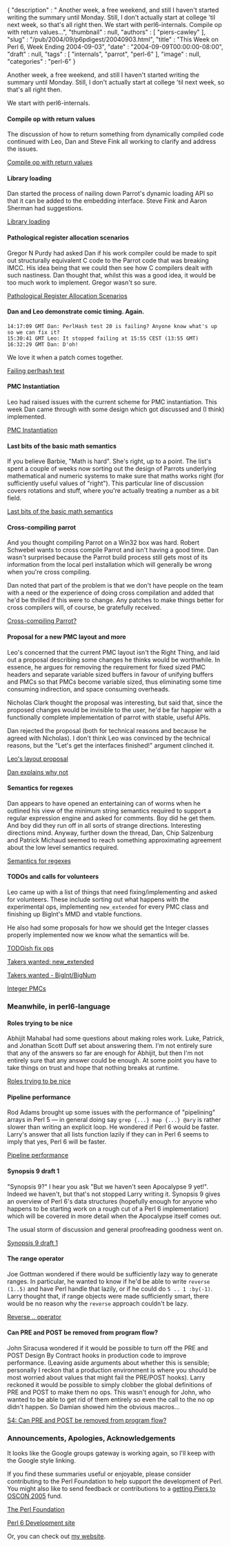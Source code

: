 {
   "description" : " Another week, a free weekend, and still I haven't started writing the summary until Monday. Still, I don't actually start at college 'til next week, so that's all right then. We start with perl6-internals. Compile op with return values...",
   "thumbnail" : null,
   "authors" : [
      "piers-cawley"
   ],
   "slug" : "/pub/2004/09/p6pdigest/20040903.html",
   "title" : "This Week on Perl 6, Week Ending 2004-09-03",
   "date" : "2004-09-09T00:00:00-08:00",
   "draft" : null,
   "tags" : [
      "internals",
      "parrot",
      "perl-6"
   ],
   "image" : null,
   "categories" : "perl-6"
}





Another week, a free weekend, and still I haven't started writing the
summary until Monday. Still, I don't actually start at college 'til next
week, so that's all right then.

We start with perl6-internals.

#### Compile op with return values

The discussion of how to return something from dynamically compiled code
continued with Leo, Dan and Steve Fink all working to clarify and
address the issues.

[Compile op with return
values](http://groups.google.com/groups?threadm=20040828065049.GC12318@kevin.fink.com)

#### Library loading

Dan started the process of nailing down Parrot's dynamic loading API so
that it can be added to the embedding interface. Steve Fink and Aaron
Sherman had suggestions.

[Library
loading](http://groups.google.com/groups?threadm=a06110410bd568c66e647@%5B10.0.1.2%5D)

#### Pathological register allocation scenarios

Gregor N Purdy had asked Dan if his work compiler could be made to spit
out structurally equivalent C code to the Parrot code that was breaking
IMCC. His idea being that we could then see how C compilers dealt with
such nastiness. Dan thought that, whilst this was a good idea, it would
be too much work to implement. Gregor wasn't so sure.

[Pathological Register Allocation
Scenarios](http://groups.google.com/groups?threadm=a0611041abd58ca5c3463@%5B10.0.1.2%5D)

#### Dan and Leo demonstrate comic timing. Again.

    14:17:09 GMT Dan: PerlHash test 20 is failing? Anyone know what's up
    so we can fix it?
    15:30:41 GMT Leo: It stopped failing at 15:55 CEST (13:55 GMT)
    16:32:29 GMT Dan: D'oh!

We love it when a patch comes together.

[Failing perlhash
test](http://groups.google.com/groups?threadm=a06110422bd58e6de10f8@%5B10.0.1.2%5D)

#### PMC Instantiation

Leo had raised issues with the current scheme for PMC instantiation.
This week Dan came through with some design which got discussed and (I
think) implemented.

[PMC
Instantiation](http://groups.google.com/groups?threadm=a06110427bd590a576148@%5B10.0.1.2%5D)

#### Last bits of the basic math semantics

If you believe Barbie, "Math is hard". She's right, up to a point. The
list's spent a couple of weeks now sorting out the design of Parrots
underlying mathematical and numeric systems to make sure that maths
works right (for sufficiently useful values of "right"). This particular
line of discussion covers rotations and stuff, where you're actually
treating a number as a bit field.

[Last bits of the basic math
semantics](http://groups.google.com/groups?threadm=200408310958.i7V9wN909589@thu8.leo.home)

#### Cross-compiling parrot

And you thought compiling Parrot on a Win32 box was hard. Robert
Schwebel wants to cross compile Parrot and isn't having a good time. Dan
wasn't surprised because the Parrot build process still gets most of its
information from the local perl installation which will generally be
wrong when you're cross compiling.

Dan noted that part of the problem is that we don't have people on the
team with a need or the experience of doing cross compilation and added
that he'd be thrilled if this were to change. Any patches to make things
better for cross compilers will, of course, be gratefully received.

[Cross-compiling
Parrot?](http://groups.google.com/groups?threadm=20040901173244.GE1369@pengutronix.de)

#### Proposal for a new PMC layout and more

Leo's concerned that the current PMC layout isn't the Right Thing, and
laid out a proposal describing some changes he thinks would be
worthwhile. In essence, he argues for removing the requirement for fixed
sized PMC headers and separate variable sized buffers in favour of
unifying buffers and PMCs so that PMCs become variable sized, thus
eliminating some time consuming indirection, and space consuming
overheads.

Nicholas Clark thought the proposal was interesting, but said that,
since the proposed changes would be invisible to the user, he'd be far
happier with a functionally complete implementation of parrot with
stable, useful APIs.

Dan rejected the proposal (both for technical reasons and because he
agreed with Nicholas). I don't think Leo was convinced by the technical
reasons, but the "Let's get the interfaces finished!" argument clinched
it.

[Leo's layout
proposal](http://groups.google.com/groups?threadm=4135E823.7070902@toetsch.at)

[Dan explains why
not](http://groups.google.com/groups?threadm=a0611040bbd5bb29d2c15@%5B172.24.18.155%5D)

#### Semantics for regexes

Dan appears to have opened an entertaining can of worms when he outlined
his view of the minimum string semantics required to support a regular
expression engine and asked for comments. Boy did he get them. And boy
did they run off in all sorts of strange directions. Interesting
directions mind. Anyway, further down the thread, Dan, Chip Salzenburg
and Patrick Michaud seemed to reach something approximating agreement
about the low level semantics required.

[Semantics for
regexes](http://groups.google.com/groups?threadm=a0611040ebd5bbe03d7e1@%5B172.24.18.155%5D)

#### TODOs and calls for volunteers

Leo came up with a list of things that need fixing/implementing and
asked for volunteers. These include sorting out what happens with the
experimental ops, implementing `new_extended` for every PMC class and
finishing up BigInt's MMD and vtable functions.

He also had some proposals for how we should get the Integer classes
properly implemented now we know what the semantics will be.

[TODOish fix
ops](http://groups.google.com/groups?threadm=4137507F.5010606@toetsch.at)

[Takers wanted:
new\_extended](http://groups.google.com/groups?threadm=41385717.90803@toetsch.at)

[Takers wanted -
BigInt/BigNum](http://groups.google.com/groups?threadm=41385937.7020708@toetsch.at)

[Integer
PMCs](http://groups.google.com/groups?threadm=200409031221.i83CLUv13413@thu8.leo.home)

### Meanwhile, in perl6-language

#### Roles trying to be nice

Abhijit Mahabal had some questions about making roles work. Luke,
Patrick, and Jonathan Scott Duff set about answering them. I'm not
entirely sure that any of the answers so far are enough for Abhijit, but
then I'm not entirely sure that any answer could be enough. At some
point you have to take things on trust and hope that nothing breaks at
runtime.

[Roles trying to be
nice](http://groups.google.com/groups?threadm=Pine.GSO.4.58.0408292126230.10203@prickly.cs.indiana.edu)

#### Pipeline performance

Rod Adams brought up some issues with the performance of "pipelining"
arrays in Perl 5 — in general doing say `grep {...} map {...} @ary` is
rather slower than writing an explicit loop. He wondered if Perl 6 would
be faster. Larry's answer that all lists function lazily if they can in
Perl 6 seems to imply that yes, Perl 6 will be faster.

[Pipeline
performance](http://groups.google.com/groups?threadm=41338F4C.2090300@rodadams.net)

#### Synopsis 9 draft 1

"Synopsis 9?" I hear you ask "But we haven't seen Apocalypse 9 yet!".
Indeed we haven't, but that's not stopped Larry writing it. Synopsis 9
gives an overview of Perl 6's data structures (hopefully enough for
anyone who happens to be starting work on a rough cut of a Perl 6
implementation) which will be covered in more detail when the Apocalypse
itself comes out.

The usual storm of discussion and general proofreading goodness went on.

[Synopsis 9 draft
1](http://groups.google.com/groups?threadm=20040902234740.GA29156@wall.org)

#### The range operator

Joe Gottman wondered if there would be sufficiently lazy way to generate
ranges. In particular, he wanted to know if he'd be able to write
`reverse (1..5)` and have Perl handle that lazily, or if he could do
`5 .. 1 :by(-1)`. Larry thought that, if range objects were made
sufficiently smart, there would be no reason why the `reverse` approach
couldn't be lazy.

[Reverse ..
operator](http://groups.google.com/groups?threadm=200409030034.i830YESH008947@ms-smtp-04-eri0.southeast.rr.com)

#### Can PRE and POST be removed from program flow?

John Siracusa wondered if it would be possible to turn off the PRE and
POST Design By Contract hooks in production code to improve performance.
(Leaving aside arguments about whether this is sensible; personally I
reckon that a production environment is where you should be most worried
about values that might fail the PRE/POST hooks). Larry reckoned it
would be possible to simply clobber the global definitions of PRE and
POST to make them no ops. This wasn't enough for John, who wanted to be
able to get rid of them entirely so even the call to the no op didn't
happen. So Damian showed him the obvious macros...

[S4: Can PRE and POST be removed from program
flow?](http://groups.google.com/groups?threadm=BD5E4DEC.1CB3A%siracusa@mindspring.com)

### Announcements, Apologies, Acknowledgements

It looks like the Google groups gateway is working again, so I'll keep
with the Google style linking.

If you find these summaries useful or enjoyable, please consider
contributing to the Perl Foundation to help support the development of
Perl. You might also like to send feedback or contributions to a
[getting Piers to OSCON 2005](mailto:pdcawley@bofh.org.uk) fund.

[The Perl Foundation](http://donate.perl-foundation.org/)

[Perl 6 Development site](http://dev.perl.org/perl6/)

Or, you can check out [my website](http://www.bofh.org.uk/).


